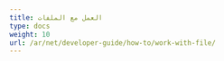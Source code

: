 ```yaml
---
title: العمل مع الملفات
type: docs
weight: 10
url: /ar/net/developer-guide/how-to/work-with-file/
---
```

